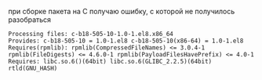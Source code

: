 при сборке пакета на C получаю ошибку, с которой не получилось разобраться

```
Processing files: c-b18-505-10-1.0-1.el8.x86_64
Provides: c-b18-505-10 = 1.0-1.el8 c-b18-505-10(x86-64) = 1.0-1.el8
Requires(rpmlib): rpmlib(CompressedFileNames) <= 3.0.4-1 rpmlib(FileDigests) <= 4.6.0-1 rpmlib(PayloadFilesHavePrefix) <= 4.0-1
Requires: libc.so.6()(64bit) libc.so.6(GLIBC_2.2.5)(64bit) rtld(GNU_HASH)
```
